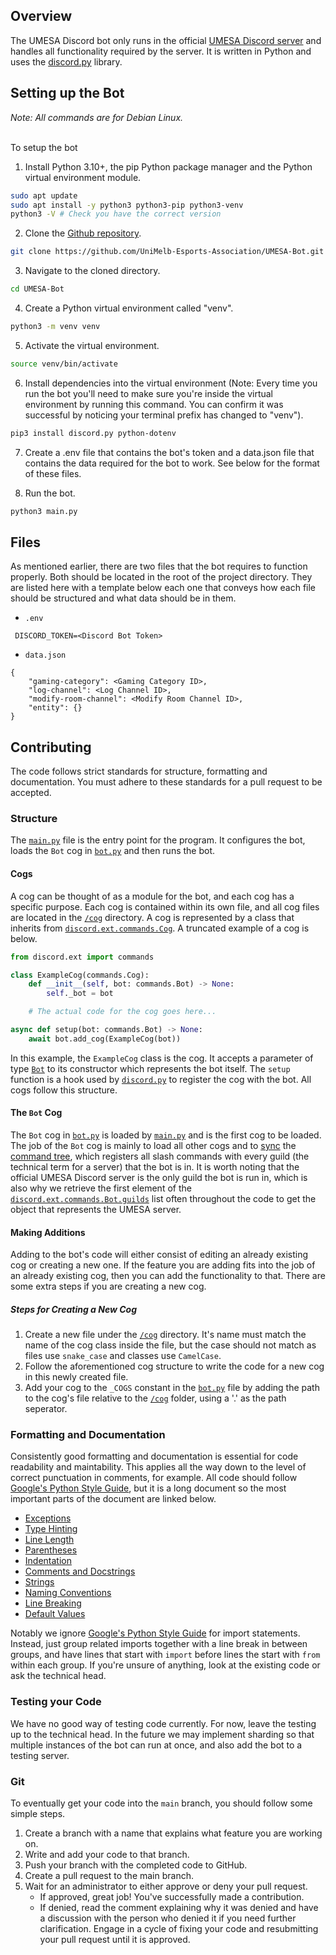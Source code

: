 ## Overview
The UMESA Discord bot only runs in the official [UMESA Discord server](https://discord.gg/VvXuE2NGX6) and handles all functionality required by the server. It is written in Python and uses the [discord.py](https://discordpy.readthedocs.io/en/stable/) library.

## Setting up the Bot
*Note: All commands are for Debian Linux.*<br><br>

To setup the bot
1. Install Python 3.10+, the pip Python package manager and the Python virtual environment module.
```bash
sudo apt update
sudo apt install -y python3 python3-pip python3-venv
python3 -V # Check you have the correct version
```

2. Clone the [Github repository](https://github.com/UniMelb-Esports-Association/UMESA-Bot).
```bash
git clone https://github.com/UniMelb-Esports-Association/UMESA-Bot.git
```

3. Navigate to the cloned directory.
```bash
cd UMESA-Bot
```

4. Create a Python virtual environment called "venv".
```bash
python3 -m venv venv
```

5. Activate the virtual environment.
```bash
source venv/bin/activate
```

6. Install dependencies into the virtual environment (Note: Every time you run the bot you'll need to make sure you're inside the virtual environment by running this command. You can confirm it was successful by noticing your terminal prefix has changed to "venv").
```bash
pip3 install discord.py python-dotenv
```

7. Create a .env file that contains the bot's token and a data.json file that contains the data required for the bot to work. See below for the format of these files.

8. Run the bot.
```bash
python3 main.py
```

## Files
As mentioned earlier, there are two files that the bot requires to function properly. Both should be located in the root of the project directory. They are listed here with a template below each one that conveys how each file should be structured and what data should be in them.

- `.env`
```
 DISCORD_TOKEN=<Discord Bot Token>
```

- `data.json`
```
{
    "gaming-category": <Gaming Category ID>,
    "log-channel": <Log Channel ID>,
    "modify-room-channel": <Modify Room Channel ID>,
    "entity": {}
}
```

## Contributing
The code follows strict standards for structure, formatting and documentation. You must adhere to these standards for a pull request to be accepted.

### Structure
The [`main.py`](https://github.com/UniMelb-Esports-Association/UMESA-Bot/blob/main/main.py) file is the entry point for the program. It configures the bot, loads the `Bot` cog in [`bot.py`](https://github.com/UniMelb-Esports-Association/UMESA-Bot/blob/main/cog/bot.py) and then runs the bot.

#### Cogs
A cog can be thought of as a module for the bot, and each cog has a specific purpose. Each cog is contained within its own file, and all cog files are located in the [`/cog`](https://github.com/UniMelb-Esports-Association/UMESA-Bot/tree/main/cog) directory. A cog is represented by a class that inherits from [`discord.ext.commands.Cog`](https://discordpy.readthedocs.io/en/stable/ext/commands/api.html?cog#discord.ext.commands.Cog). A truncated example of a cog is below.

```python
from discord.ext import commands

class ExampleCog(commands.Cog):
    def __init__(self, bot: commands.Bot) -> None:
        self._bot = bot

    # The actual code for the cog goes here...

async def setup(bot: commands.Bot) -> None:
    await bot.add_cog(ExampleCog(bot))
```

In this example, the `ExampleCog` class is the cog. It accepts a parameter of type [`Bot`](https://discordpy.readthedocs.io/en/stable/ext/commands/api.html?bot#bot) to its constructor which represents the bot itself. The `setup` function is a hook used by [`discord.py`](https://discordpy.readthedocs.io/en/stable/index.html) to register the cog with the bot. All cogs follow this structure.

#### The `Bot` Cog
The `Bot` cog in [`bot.py`](https://github.com/UniMelb-Esports-Association/UMESA-Bot/blob/main/cog/bot.py) is loaded by [`main.py`](https://github.com/UniMelb-Esports-Association/UMESA-Bot/blob/main/main.py) and is the first cog to be loaded. The job of the `Bot` cog is mainly to load all other cogs and to [sync](https://discordpy.readthedocs.io/en/stable/interactions/api.html#discord.app_commands.CommandTree.sync) the [command tree](https://discordpy.readthedocs.io/en/stable/interactions/api.html#discord.app_commands.CommandTree), which registers all slash commands with every guild (the technical term for a server) that the bot is in. It is worth noting that the official UMESA Discord server is the only guild the bot is run in, which is also why we retrieve the first element of the [`discord.ext.commands.Bot.guilds`](https://discordpy.readthedocs.io/en/stable/ext/commands/api.html?bot#discord.ext.commands.Bot.guilds) list often throughout the code to get the object that represents the UMESA server.

#### Making Additions
Adding to the bot's code will either consist of editing an already existing cog or creating a new one. If the feature you are adding fits into the job of an already existing cog, then you can add the functionality to that. There are some extra steps if you are creating a new cog.

##### Steps for Creating a New Cog
1. Create a new file under the [`/cog`](https://github.com/UniMelb-Esports-Association/UMESA-Bot/tree/main/cog) directory. It's name must match the name of the cog class inside the file, but the case should not match as files use `snake_case` and classes use `CamelCase`.
2. Follow the aforementioned cog structure to write the code for a new cog in this newly created file.
3. Add your cog to the `_COGS` constant in the [`bot.py`](https://github.com/UniMelb-Esports-Association/UMESA-Bot/blob/main/cog/bot.py) file by adding the path to the cog's file relative to the [`/cog`](https://github.com/UniMelb-Esports-Association/UMESA-Bot/tree/main/cog) folder, using a '.' as the path seperator.

### Formatting and Documentation
Consistently good formatting and documentation is essential for code readability and maintability. This applies all the way down to the level of correct punctuation in comments, for example. All code should follow [Google's Python Style Guide](https://google.github.io/styleguide/pyguide.html), but it is a long document so the most important parts of the document are linked below.

- [Exceptions](https://google.github.io/styleguide/pyguide.html#24-exceptions)
- [Type Hinting](https://google.github.io/styleguide/pyguide.html#221-type-annotated-code)
- [Line Length](https://google.github.io/styleguide/pyguide.html#3-python-style-rules)
- [Parentheses](https://google.github.io/styleguide/pyguide.html#33-parentheses)
- [Indentation](https://google.github.io/styleguide/pyguide.html#34-indentation)
- [Comments and Docstrings](https://google.github.io/styleguide/pyguide.html#38-comments-and-docstrings)
- [Strings](https://google.github.io/styleguide/pyguide.html#310-strings)
- [Naming Conventions](https://google.github.io/styleguide/pyguide.html#3164-guidelines-derived-from-guidos-recommendations)
- [Line Breaking](https://google.github.io/styleguide/pyguide.html#3192-line-breaking)
- [Default Values](https://google.github.io/styleguide/pyguide.html#3194-default-values)

Notably we ignore [Google's Python Style Guide](https://google.github.io/styleguide/pyguide.html) for import statements. Instead, just group related imports together with a line break in between groups, and have lines that start with `import` before lines the start with `from` within each group. If you're unsure of anything, look at the existing code or ask the technical head.

### Testing your Code
We have no good way of testing code currently. For now, leave the testing up to the technical head. In the future we may implement sharding so that multiple instances of the bot can run at once, and also add the bot to a testing server.

### Git
To eventually get your code into the `main` branch, you should follow some simple steps.

1. Create a branch with a name that explains what feature you are working on.
2. Write and add your code to that branch.
3. Push your branch with the completed code to GitHub.
4. Create a pull request to the main branch.
5. Wait for an administrator to either approve or deny your pull request.
    - If approved, great job! You've successfully made a contribution.
    - If denied, read the comment explaining why it was denied and have a discussion with the person who denied it if you need further clarification. Engage in a cycle of fixing your code and resubmitting your pull request until it is approved.